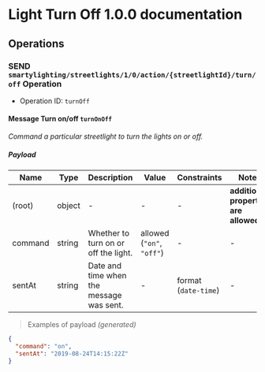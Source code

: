 # Light Turn Off 1.0.0 documentation


## Operations

### SEND `smartylighting/streetlights/1/0/action/{streetlightId}/turn/off` Operation

* Operation ID: `turnOff`

#### Message Turn on/off `turnOnOff`

*Command a particular streetlight to turn the lights on or off.*

##### Payload

| Name | Type | Description | Value | Constraints | Notes |
|---|---|---|---|---|---|
| (root) | object | - | - | - | **additional properties are allowed** |
| command | string | Whether to turn on or off the light. | allowed (`"on"`, `"off"`) | - | - |
| sentAt | string | Date and time when the message was sent. | - | format (`date-time`) | - |

> Examples of payload _(generated)_

```json
{
  "command": "on",
  "sentAt": "2019-08-24T14:15:22Z"
}
```



